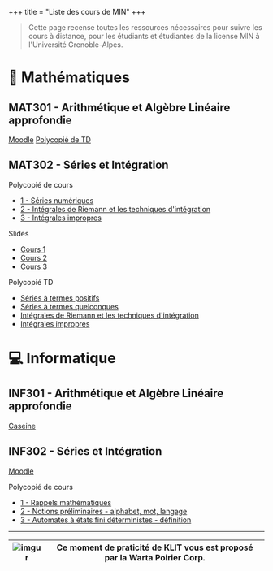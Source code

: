 +++
title = "Liste des cours de MIN"
+++

> Cette page recense toutes les ressources nécessaires pour suivre les cours à distance,
pour les étudiants et étudiantes de la license MIN à l'Université Grenoble-Alpes.

:triangular_ruler: Mathématiques
===

## MAT301 - Arithmétique et Algèbre Linéaire approfondie

[Moodle](https://cours.univ-grenoble-alpes.fr/course/view.php?id=11818)
[Polycopié de TD](https://cours.univ-grenoble-alpes.fr/mod/resource/view.php?id=275632)

## MAT302 - Séries et Intégration
Polycopié de cours
- [1 - Séries numériques](https://www-fourier.ujf-grenoble.fr/~rjoly/Documents/Pedago/MAT302/cours-MAT302-chapitres-series.pdf)
- [2 - Intégrales de Riemann et les techniques d'intégration](https://www-fourier.ujf-grenoble.fr/~rjoly/Documents/Pedago/MAT302/cours-MAT302-chapitres-integration.pdf)
- [3 - Intégrales impropres](https://www-fourier.ujf-grenoble.fr/~rjoly/Documents/Pedago/MAT302/cours-MAT302-chapitre-integrales-impropres.pdf)

Slides
- [Cours 1](https://www-fourier.ujf-grenoble.fr/~garotta/courserie1-MAT302.pdf)
- [Cours 2](https://www-fourier.ujf-grenoble.fr/~garotta/courserie2.pdf)
- [Cours 3](https://www-fourier.ujf-grenoble.fr/~garotta/courserie3.pdf)

Polycopié TD
- [Séries à termes positifs](https://www-fourier.ujf-grenoble.fr/~rjoly/Documents/Pedago/MAT302/MAT302-1718-TD2.pdf)
- [Séries à termes quelconques](https://www-fourier.ujf-grenoble.fr/~rjoly/Documents/Pedago/MAT302/MAT302-1819-TD3.pdf)
- [Intégrales de Riemann et les techniques d'intégration](https://www-fourier.ujf-grenoble.fr/~rjoly/Documents/Pedago/MAT302/MAT302-1819-TD4.pdf)
- [Intégrales impropres](https://www-fourier.ujf-grenoble.fr/~rjoly/Documents/Pedago/MAT302/MAT302-1819-TD5.pdf)

:computer: Informatique
===
## INF301 - Arithmétique et Algèbre Linéaire approfondie
[Caseine](/https://moodle.caseine.org/course/view.php?id=72)

## INF302 - Séries et Intégration

[Moodle](https://im2ag-moodle.e.ujf-grenoble.fr/course/view.php?id=160)

Polycopié de cours
- [1 - Rappels mathématiques](https://im2ag-moodle.e.ujf-grenoble.fr/pluginfile.php/17756/mod_folder/content/0/0-rappel-maths-handout.pdf?forcedownload=1)
- [2 - Notions préliminaires - alphabet, mot, langage](https://im2ag-moodle.e.ujf-grenoble.fr/pluginfile.php/39499/mod_folder/content/0/2-preliminaires-handout.pdf?forcedownload=1)
- [3 - Automates à états fini déterministes - définition](https://im2ag-moodle.e.ujf-grenoble.fr/pluginfile.php/33595/mod_folder/content/0/3-aefd-definition-handout.pdf?forcedownload=1)

___
| ![imgur](https://avatars0.githubusercontent.com/u/60916974?s=200&v=4) | Ce moment de praticité de KLIT vous est proposé par la Warta Poirier Corp. |
|:------:|:-----------:|